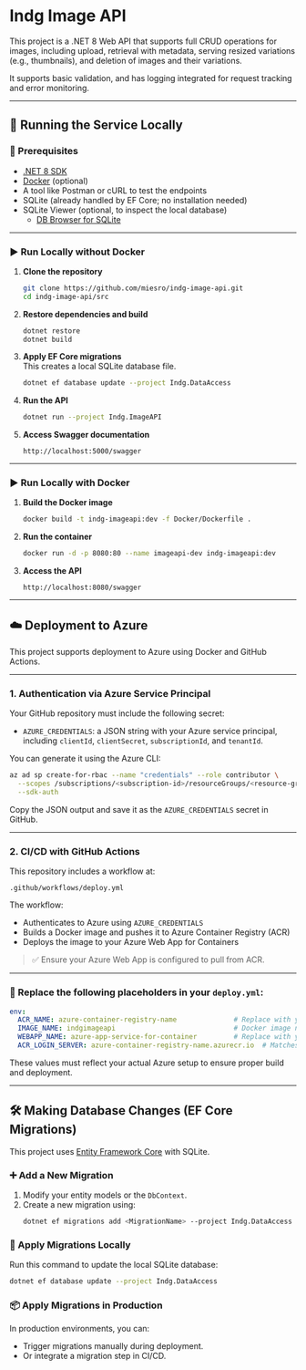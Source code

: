 ﻿# Indg Image API

This project is a .NET 8 Web API that supports full CRUD operations for images, including upload, retrieval with metadata, serving resized variations (e.g., thumbnails), and deletion of images and their variations.

It supports basic validation, and has logging integrated for request tracking and error monitoring.

---

## 🔧 Running the Service Locally

### 🧱 Prerequisites

- [.NET 8 SDK](https://dotnet.microsoft.com/download/dotnet/8.0)
- [Docker](https://www.docker.com/products/docker-desktop/) (optional)
- A tool like Postman or cURL to test the endpoints
- SQLite (already handled by EF Core; no installation needed)
- SQLite Viewer (optional, to inspect the local database)
  - [DB Browser for SQLite](https://sqlitebrowser.org/)

---

### ▶️ Run Locally without Docker

1. **Clone the repository**
   ```bash
   git clone https://github.com/miesro/indg-image-api.git
   cd indg-image-api/src
   ```

2. **Restore dependencies and build**
   ```bash
   dotnet restore
   dotnet build
   ```

3. **Apply EF Core migrations**  
   This creates a local SQLite database file.
   ```bash
   dotnet ef database update --project Indg.DataAccess
   ```

4. **Run the API**
   ```bash
   dotnet run --project Indg.ImageAPI
   ```

5. **Access Swagger documentation**
   ```
   http://localhost:5000/swagger
   ```

---

### ▶️ Run Locally with Docker

1. **Build the Docker image**
   ```bash
   docker build -t indg-imageapi:dev -f Docker/Dockerfile .
   ```

2. **Run the container**
   ```bash
   docker run -d -p 8080:80 --name imageapi-dev indg-imageapi:dev
   ```

3. **Access the API**
   ```
   http://localhost:8080/swagger
   ```

---

## ☁️ Deployment to Azure

This project supports deployment to Azure using Docker and GitHub Actions.

---

### 1. **Authentication via Azure Service Principal**

Your GitHub repository must include the following secret:

- `AZURE_CREDENTIALS`: a JSON string with your Azure service principal, including `clientId`, `clientSecret`, `subscriptionId`, and `tenantId`.

You can generate it using the Azure CLI:

```bash
az ad sp create-for-rbac --name "credentials" --role contributor \
  --scopes /subscriptions/<subscription-id>/resourceGroups/<resource-group> \
  --sdk-auth
```

Copy the JSON output and save it as the `AZURE_CREDENTIALS` secret in GitHub.

---

### 2. **CI/CD with GitHub Actions**

This repository includes a workflow at:

```
.github/workflows/deploy.yml
```

The workflow:
- Authenticates to Azure using `AZURE_CREDENTIALS`
- Builds a Docker image and pushes it to Azure Container Registry (ACR)
- Deploys the image to your Azure Web App for Containers

> ✅ Ensure your Azure Web App is configured to pull from ACR.

---

### 🔁 Replace the following placeholders in your `deploy.yml`:

```yaml
env:
  ACR_NAME: azure-container-registry-name              # Replace with your actual ACR name
  IMAGE_NAME: indgimageapi                             # Docker image name (can match your project)
  WEBAPP_NAME: azure-app-service-for-container         # Replace with your Azure Web App name
  ACR_LOGIN_SERVER: azure-container-registry-name.azurecr.io  # Matches your ACR name + .azurecr.io
```

These values must reflect your actual Azure setup to ensure proper build and deployment.

---

## 🛠️ Making Database Changes (EF Core Migrations)

This project uses [Entity Framework Core](https://learn.microsoft.com/en-us/ef/core/) with SQLite.

### ➕ Add a New Migration

1. Modify your entity models or the `DbContext`.
2. Create a new migration using:
   ```bash
   dotnet ef migrations add <MigrationName> --project Indg.DataAccess
   ```

### 🧪 Apply Migrations Locally

Run this command to update the local SQLite database:
```bash
dotnet ef database update --project Indg.DataAccess
```

### 📦 Apply Migrations in Production

In production environments, you can:
- Trigger migrations manually during deployment.
- Or integrate a migration step in CI/CD.

